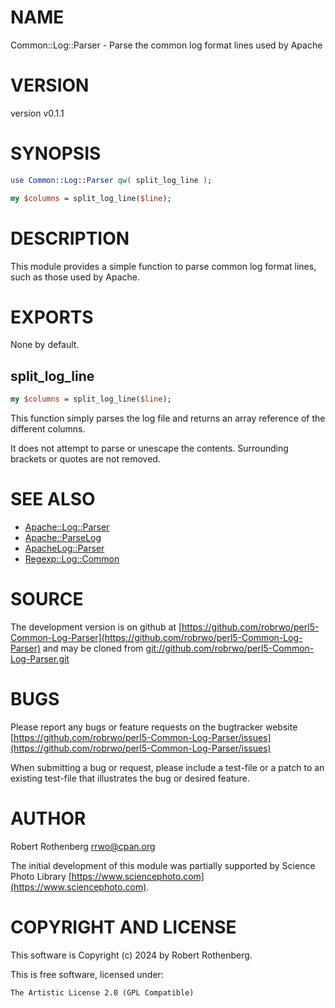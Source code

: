 # NAME

Common::Log::Parser - Parse the common log format lines used by Apache

# VERSION

version v0.1.1

# SYNOPSIS

```perl
use Common::Log::Parser qw( split_log_line );

my $columns = split_log_line($line);
```

# DESCRIPTION

This module provides a simple function to parse common log format lines, such as those used by Apache.

# EXPORTS

None by default.

## split\_log\_line

```perl
my $columns = split_log_line($line);
```

This function simply parses the log file and returns an array reference of the different columns.

It does not attempt to parse or unescape the contents. Surrounding brackets or quotes are not removed.

# SEE ALSO

- [Apache::Log::Parser](https://metacpan.org/pod/Apache%3A%3ALog%3A%3AParser)
- [Apache::ParseLog](https://metacpan.org/pod/Apache%3A%3AParseLog)
- [ApacheLog::Parser](https://metacpan.org/pod/ApacheLog%3A%3AParser)
- [Regexp::Log::Common](https://metacpan.org/pod/Regexp%3A%3ALog%3A%3ACommon)

# SOURCE

The development version is on github at [https://github.com/robrwo/perl5-Common-Log-Parser](https://github.com/robrwo/perl5-Common-Log-Parser)
and may be cloned from [git://github.com/robrwo/perl5-Common-Log-Parser.git](git://github.com/robrwo/perl5-Common-Log-Parser.git)

# BUGS

Please report any bugs or feature requests on the bugtracker website
[https://github.com/robrwo/perl5-Common-Log-Parser/issues](https://github.com/robrwo/perl5-Common-Log-Parser/issues)

When submitting a bug or request, please include a test-file or a
patch to an existing test-file that illustrates the bug or desired
feature.

# AUTHOR

Robert Rothenberg <rrwo@cpan.org>

The initial development of this module was partially supported by Science Photo Library [https://www.sciencephoto.com](https://www.sciencephoto.com).

# COPYRIGHT AND LICENSE

This software is Copyright (c) 2024 by Robert Rothenberg.

This is free software, licensed under:

```
The Artistic License 2.0 (GPL Compatible)
```
